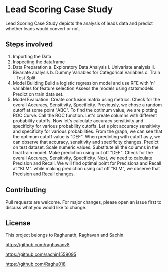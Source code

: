 # Lead Scoring Case Study

Lead Scoring Case Study depicts the analysis of leads data and predict whether leads would convert or not. 

## Steps involved

1.	Importing the Data 
2.	Inspecting the dataframe
3.	Data Preparation
    a.	Exploratory Data Analysis
        i.	Univariate analysis
        ii.	Bivariate analysis
    b.	Dummy Variables for Categorical Variables
    c.	Train – Test Split
4.	Model Building
    Build a logistic regression model and use RFE with 'n' variables for feature selection
    Assess the models using statsmodels.
    Predict on train data set. 
5.	Model Evaluation:
    Create confusion matrix using metrics. Check for the overall Accuracy, Sensitivity, Specificity.
    Previously, we chose a random cutoff at some point "ABC". To find the optimum value, we are plotting ROC Curve.
    Call the ROC function. Let's create columns with different probability cutoffs. Now let's calculate accuracy sensitivity and specificity for various probability cutoffs. Let's plot accuracy sensitivity and specificity for various probabilities.
    From the graph, we can see that the optimum cutoff value is "DEF".
    When predicting with cutoff as y, we can observe that accuracy, sensitivity and specificity changes. 
    Predict on test dataset.
    Scale numeric values. Substitute all the columns in the final train model. Make prediction using cut off "DEF".
    Check for the overall Accuracy, Sensitivity, Specificity.
    Next, we need to calculate Precision and Recall. We will find optimal point for Precisiona and Recall at "KLM".
    while making prediction using cut off "KLM", we observe that Precision and Recall changes.

## Contributing

Pull requests are welcome. For major changes, please open an issue first to discuss what you would like to change.

## License

This project belongs to Raghunath, Raghavan and Sachin.

https://github.com/raghavanv8

https://github.com/sachin1559095

https://github.com/Raghu018
